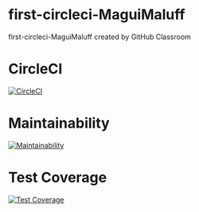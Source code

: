 # first-circleci-MaguiMaluff
first-circleci-MaguiMaluff created by GitHub Classroom

# CircleCI

[![CircleCI](https://dl.circleci.com/status-badge/img/gh/um-computacion-tm/first-circleci-MaguiMaluff/tree/main.svg?style=svg)](https://dl.circleci.com/status-badge/redirect/gh/um-computacion-tm/first-circleci-MaguiMaluff/tree/main)

# Maintainability

[![Maintainability](https://api.codeclimate.com/v1/badges/d32923ed745c00a6521f/maintainability)](https://codeclimate.com/github/um-computacion-tm/first-circleci-MaguiMaluff/maintainability)

# Test Coverage

[![Test Coverage](https://api.codeclimate.com/v1/badges/d32923ed745c00a6521f/test_coverage)](https://codeclimate.com/github/um-computacion-tm/first-circleci-MaguiMaluff/test_coverage)